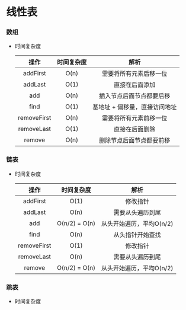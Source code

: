 # 线性表


### 数组

* 时间复杂度

  |    操作     | 时间复杂度 |             解析              |
  | :---------: | :--------: | :---------------------------: |
  |  addFirst   |    O(n)    |    需要将所有元素后移一位     |
  |   addLast   |    O(1)    |        直接在后面添加         |
  |     add     |    O(n)    |   插入节点后面节点都要后移    |
  |    find     |    O(1)    | 基地址 + 偏移量，直接访问地址 |
  | removeFirst |    O(n)    |    需要将所有元素前移一位     |
  | removeLast  |    O(1)    |        直接在后面删除         |
  |   remove    |    O(n)    |   删除节点后面节点都要前移    |


### 链表

* 时间复杂度

  |    操作     | 时间复杂度 |       解析       |
  | :---------: | :--------: | :--------------: |
  |  addFirst   |    O(1)    |     修改指针     |
  |   addLast   |    O(n)    |     需要从头遍历到尾     |
  |     add     |    O(n/2) = O(n)    |     从头开始遍历，平均O(n/2)     |
  |    find     |    O(n)    | 从头指针开始查找 |
  | removeFirst |    O(1)    |     修改指针     |
  | removeLast  |    O(n)    |     需要从头遍历到尾     |
  |   remove    |    O(n/2) = O(n)    |     从头开始遍历，平均O(n/2)     |



### 跳表

* 时间复杂度
